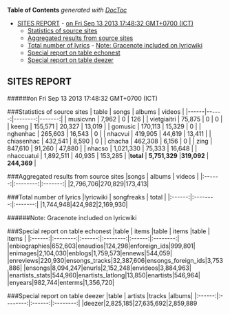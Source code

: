**Table of Contents**  *generated with [DocToc](http://doctoc.herokuapp.com/)*

- [SITES REPORT](#sites-report)
				- [on Fri Sep 13 2013 17:48:32 GMT+0700 (ICT)](#on-fri-sep-13-2013-174832-gmt+0700-ict)
	- [Statistics of source sites](#statistics-of-source-sites)
	- [Aggregated results from source sites](#aggregated-results-from-source-sites)
	- [Total number of lyrics](#total-number-of-lyrics)
				- [Note: Gracenote included on lyricwiki](#note-gracenote-included-on-lyricwiki)
	- [Special report on table echonest](#special-report-on-table-echonest)
	- [Special report on table deezer](#special-report-on-table-deezer)

## SITES REPORT

######on Fri Sep 13 2013 17:48:32 GMT+0700 (ICT)

###Statistics of source sites
| table | songs | albums | videos |
|------|------:|--------:|-------:|
| musicvnn | 7,962 | 0 |  126 | 
| vietgiaitri | 75,875 | 0 |  0 | 
| keeng | 155,571 | 20,327 |  13,019 | 
| gomusic | 170,113 | 15,329 |  0 | 
| nghenhac | 265,603 | 16,543 |  0 | 
| nhacvui | 419,905 | 44,619 |  13,411 | 
| chiasenhac | 432,541 | 8,590 |  0 | 
| chacha | 462,308 | 6,156 |  0 | 
| zing | 847,610 | 91,260 |  47,880 | 
| nhacso | 1,021,330 | 75,333 |  16,648 | 
| nhaccuatui | 1,892,511 | 40,935 |  153,285 | 
|**total** | **5,751,329** |**319,092** | **244,369** |


###Aggregated results from source sites
|songs | albums | videos |
|:------:|:--------:|:-------:|
|2,796,706|270,829|173,413|


###Total number of lyrics
|lyricwiki | songfreaks | total |
|:------:|:--------:|:-------:|
|1,744,948|424,982|2,169,930|

######Note: Gracenote included on lyricwiki


###Special report on table echonest
|table | items |table | items |table | items |
|:------:|:--------:|:------:|:--------:|:------:|:--------:|
|enbiographies|652,603|enaudios|124,298|enforeign_ids|999,801|
|enimages|2,104,030|enblogs|1,759,573|ennews|544,059|
|enreviews|220,930|ensongs_tracks|32,387,606|ensongs_foreign_ids|3,753,886|
|ensongs|8,094,247|enurls|2,152,248|envideos|3,884,963|
|enartists_stats|544,960|enartists_latlong|13,850|enartists|546,964|
|enyears|982,744|enterms|1,356,720|


###Special report on table deezer
|table | artists |tracks |albums|
|:------:|:--------:|:------:|:--------:|
|deezer|2,825,185|27,635,692|2,859,889

